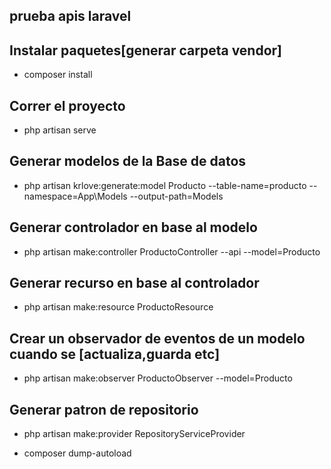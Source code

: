 ## prueba apis laravel

## Instalar paquetes[generar carpeta vendor]
- composer install

## Correr el proyecto
- php artisan serve

## Generar modelos de la Base de datos
- php artisan krlove:generate:model  Producto --table-name=producto --namespace=App\Models --output-path=Models

## Generar controlador en base al modelo
- php artisan make:controller ProductoController --api --model=Producto

## Generar recurso en base al controlador
- php artisan make:resource ProductoResource
  
## Crear un observador de eventos de un modelo cuando se [actualiza,guarda etc]
- php artisan make:observer ProductoObserver --model=Producto

## Generar patron de repositorio

- php artisan make:provider RepositoryServiceProvider

- composer dump-autoload
